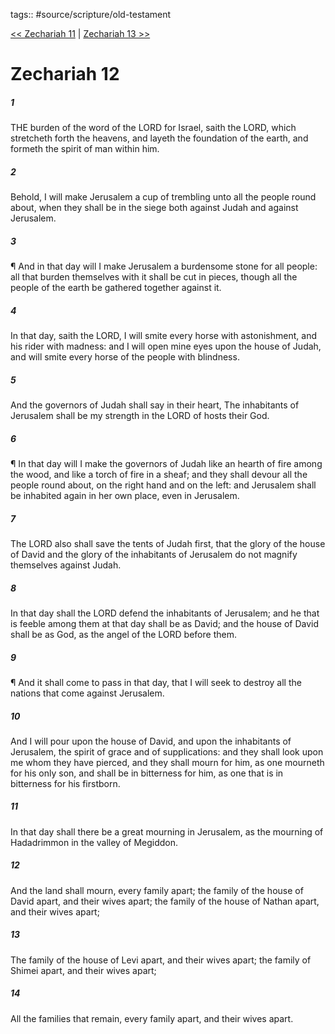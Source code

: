 tags:: #source/scripture/old-testament

[<< Zechariah 11](/old-testament/38_Zechariah/Zechariah_11.md) | [Zechariah 13 >>](/old-testament/38_Zechariah/Zechariah_13.md)

# Zechariah 12

##### 1

THE burden of the word of the LORD for Israel, saith the LORD, which stretcheth forth the heavens, and layeth the foundation of the earth, and formeth the spirit of man within him.

##### 2

Behold, I will make Jerusalem a cup of trembling unto all the people round about, when they shall be in the siege both against Judah and against Jerusalem.

##### 3

¶ And in that day will I make Jerusalem a burdensome stone for all people: all that burden themselves with it shall be cut in pieces, though all the people of the earth be gathered together against it.

##### 4

In that day, saith the LORD, I will smite every horse with astonishment, and his rider with madness: and I will open mine eyes upon the house of Judah, and will smite every horse of the people with blindness.

##### 5

And the governors of Judah shall say in their heart, The inhabitants of Jerusalem shall be my strength in the LORD of hosts their God.

##### 6

¶ In that day will I make the governors of Judah like an hearth of fire among the wood, and like a torch of fire in a sheaf; and they shall devour all the people round about, on the right hand and on the left: and Jerusalem shall be inhabited again in her own place, even in Jerusalem.

##### 7

The LORD also shall save the tents of Judah first, that the glory of the house of David and the glory of the inhabitants of Jerusalem do not magnify themselves against Judah.

##### 8

In that day shall the LORD defend the inhabitants of Jerusalem; and he that is feeble among them at that day shall be as David; and the house of David shall be as God, as the angel of the LORD before them.

##### 9

¶ And it shall come to pass in that day, that I will seek to destroy all the nations that come against Jerusalem.

##### 10

And I will pour upon the house of David, and upon the inhabitants of Jerusalem, the spirit of grace and of supplications: and they shall look upon me whom they have pierced, and they shall mourn for him, as one mourneth for his only son, and shall be in bitterness for him, as one that is in bitterness for his firstborn.

##### 11

In that day shall there be a great mourning in Jerusalem, as the mourning of Hadadrimmon in the valley of Megiddon.

##### 12

And the land shall mourn, every family apart; the family of the house of David apart, and their wives apart; the family of the house of Nathan apart, and their wives apart;

##### 13

The family of the house of Levi apart, and their wives apart; the family of Shimei apart, and their wives apart;

##### 14

All the families that remain, every family apart, and their wives apart.
